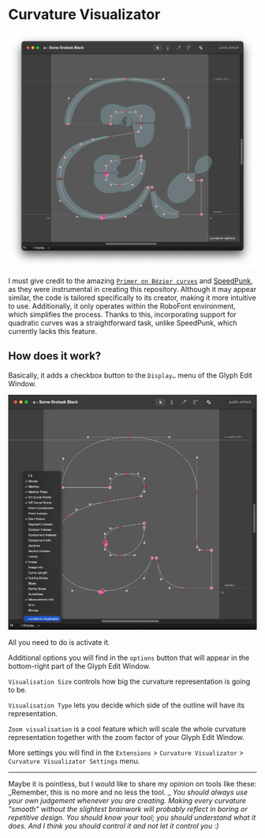 # Curvature Visualizator

![curvature](image/curvature.png)

I must give credit to the amazing  [`Primer on Bézier curves`](https://pomax.github.io/bezierinfo/) and [SpeedPunk](https://github.com/yanone/speedpunk), as they were instrumental in creating this repository. Although it may appear similar, the code is tailored specifically to its creator, making it more intuitive to use. Additionally, it only operates within the RoboFont environment, which simplifies the process. Thanks to this, incorporating support for quadratic curves was a straightforward task, unlike SpeedPunk, which currently lacks this feature.



## How does it work?

Basically, it adds a checkbox button to the `Display…` menu of the Glyph Edit Window.

![menu_item](image/menu_item.png)

All you need to do is activate it.

Additional options you will find in the `options` button that will appear in the bottom-right part of the Glyph Edit Window.

`Visualisation Size` controls how big the curvature representation is going to be.

`Visualisation Type` lets you decide which side of the outline will have its representation.

`Zoom visualisation` is a cool feature which will scale the whole curvature representation together with the zoom factor of your Glyph Edit Window.

More settings you will find in the `Extensions` > `Curvature Visualizator` > `Curvature Visualizator Settings` menu.



---

Maybe it is pointless, but I would like to share my opinion on tools like these:
_Remember, this is no more and no less the tool. _
_You should always use your own judgement whenever you are creating. Making every curvature "smooth" without the slightest brainwork will probably reflect in boring or repetitive design._
_You should know your tool; you should understand what it does. And I think you should control it and not let it control you :)_
